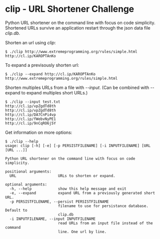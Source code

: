 # clip - URL Shortener Challenge
Python URL shortener on the command line with focus on code simplicity. Shortened URLs survive an application restart through the json data file _clip.db_. 

Shorten an url using _clip_:
```
$ ./clip http://www.extremeprogramming.org/rules/simple.html
http://cl.ip/KAROPTAnKo
```

To expand a previsously shorten url:
```
$ ./clip --expand http://cl.ip/KAROPTAnKo
http://www.extremeprogramming.org/rules/simple.html
```

Shorten  multiples URLs from a file with _--input_. (Can be combined with --expand to expand multiples short URLs.)
```
$ ./clip --input test.txt 
http://cl.ip/vpZgdTd8th
http://cl.ip/vpZgdTd8th
http://cl.ip/DA7CnPi4vp
http://cl.ip/fWebvNyPE1
http://cl.ip/9nCqRO6j5Y
```

Get information on more options:
```
$ ./clip --help
usage: clip [-h] [-e] [-p PERSISTFILENAME] [-i INPUTFILENAME] [URL [URL ...]]

Python URL shortener on the command line with focus on code simplicity.

positional arguments:
  URL                   URLs to shorten or expand.

optional arguments:
  -h, --help            show this help message and exit
  -e, --expand          expand URL from a previously generated short URL.
  -p PERSISTFILENAME, --persist PERSISTFILENAME
                        filename to use for persistance database. Default to
                        clip.db
  -i INPUTFILENAME, --input INPUTFILENAME
                        read URLs from an input file instead of the command
                        line. One url by line.
```


